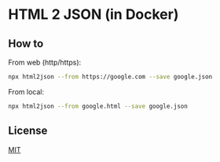 
# HTML 2 JSON (in Docker)

## How to

From web (http/https):

```sh
npx html2json --from https://google.com --save google.json
```

From local:

```sh
npx html2json --from google.html --save google.json
```

## License

[MIT](LICENSE)
